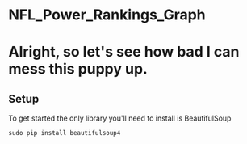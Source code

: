 # NFL_Power_Rankings_Graph
# Alright, so let's see how bad I can mess this puppy up.

## Setup

To get started the only library you'll need to install is BeautifulSoup
```
sudo pip install beautifulsoup4
```

